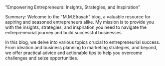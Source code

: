 "Empowering Entrepreneurs: Insights, Strategies, and Inspiration"

Summary:
Welcome to the "M.M.Elrayah" blog, a valuable resource for aspiring and seasoned entrepreneurs alike. My mission is to provide you with the insights, strategies, and inspiration you need to navigate the entrepreneurial journey and build successful businesses.

In this blog, we delve into various topics crucial to entrepreneurial success. From ideation and business planning to marketing strategies, and beyond, we offer practical advice and actionable tips to help you overcome challenges and seize opportunities.